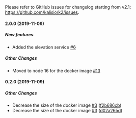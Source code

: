 Please refer to GitHub issues for changelog starting from v2.1: https://github.com/kalisio/k2/issues.

#### 2.0.0 (2019-11-09)

##### New features

*  Added the elevation service [#6](https://github.com/kalisio/k2/issues/6)

##### Other Changes

*  Moved to node 16 for the docker image [#13](https://github.com/kalisio/k2/issues/13)

#### 0.2.0 (2019-11-09)

##### Other Changes

*  Decrease the size of the docker image [#3](https://github.com/kalisio/k2/pull/3) ([f2b686cb](https://github.com/kalisio/k2/commit/f2b686cbd899d8b805d9f48d440a31681c55eb32))
*  Decrease the size of the docker image [#3](https://github.com/kalisio/k2/pull/3) ([d02a265d](https://github.com/kalisio/k2/commit/d02a265d89c0d561d735f1c783b9332f4320abcc))

